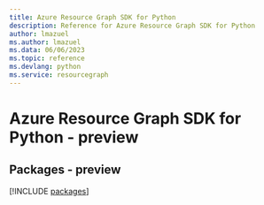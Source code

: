 ```yaml
---
title: Azure Resource Graph SDK for Python
description: Reference for Azure Resource Graph SDK for Python
author: lmazuel
ms.author: lmazuel
ms.data: 06/06/2023
ms.topic: reference
ms.devlang: python
ms.service: resourcegraph
---
```

# Azure Resource Graph SDK for Python - preview
## Packages - preview
[!INCLUDE [packages](resource-graph-index.md)]